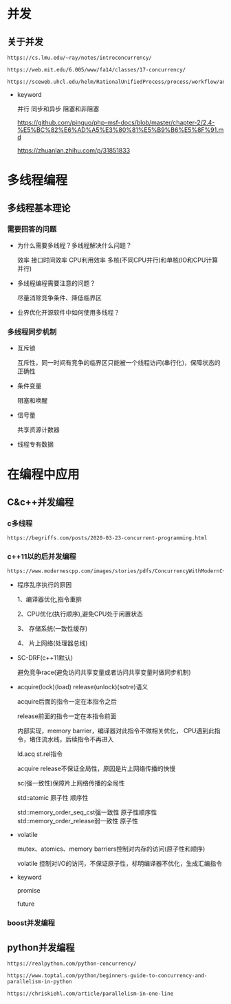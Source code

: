 
# 并发
## 关于并发

    https://cs.lmu.edu/~ray/notes/introconcurrency/

    https://web.mit.edu/6.005/www/fa14/classes/17-concurrency/

    https://sceweb.uhcl.edu/helm/RationalUnifiedProcess/process/workflow/ana_desi/co_cncry.htm#

* keyword

    并行 同步和异步 阻塞和非阻塞

    https://github.com/pinguo/php-msf-docs/blob/master/chapter-2/2.4-%E5%BC%82%E6%AD%A5%E3%80%81%E5%B9%B6%E5%8F%91.md

    https://zhuanlan.zhihu.com/p/31851833

# 多线程编程

## 多线程基本理论
### 需要回答的问题

* 为什么需要多线程？多线程解决什么问题？

    效率 接口时间效率 CPU利用效率 多核(不同CPU并行)和单核(IO和CPU计算并行)

* 多线程编程需要注意的问题？

    尽量消除竞争条件、降低临界区

* 业界优化开源软件中如何使用多线程？

### 多线程同步机制

* 互斥锁

    互斥性，同一时间有竞争的临界区只能被一个线程访问(串行化)，保障状态的正确性

* 条件变量

    阻塞和唤醒

* 信号量

    共享资源计数器

* 线程专有数据

# 在编程中应用
## C&c++并发编程
### c多线程

    https://begriffs.com/posts/2020-03-23-concurrent-programming.html

### c++11以的后并发编程

    https://www.modernescpp.com/images/stories/pdfs/ConcurrencyWithModernC++.pdf

* 程序乱序执行的原因

    1、编译器优化,指令重排

    2、CPU优化(执行顺序),避免CPU处于闲置状态

    3、 存储系统(一致性缓存)

    4、 片上网络(处理器总线)

* SC-DRF(c++11默认)

    避免竞争race(避免访问共享变量或者访问共享变量时做同步机制)

* acquire(lock)(load) release(unlock)(sotre)语义

    acquire后面的指令一定在本指令之后
    
    release前面的指令一定在本指令前面

    内部实现，memory barrier，编译器对此指令不做相关优化，
    CPU遇到此指令，堵住流水线，后续指令不再进入

    ld.acq  st.rel指令

    acquire release不保证全局性，原因是片上网络传播的快慢

    sc(强一致性)保障片上网络传播的全局性

    std::atomic 原子性 顺序性

    std::memory_order_seq_cst强一致性 原子性顺序性
    std::memory_order_release弱一致性 原子性

* volatile

    mutex、atomics、memory barriers控制对内存的访问(原子性和顺序)

    volatile 控制对I/O的访问，不保证原子性，标明编译器不优化，生成汇编指令


* keyword

    promise

    future

### boost并发编程

## python并发编程

    https://realpython.com/python-concurrency/

    https://www.toptal.com/python/beginners-guide-to-concurrency-and-parallelism-in-python

    https://chriskiehl.com/article/parallelism-in-one-line

